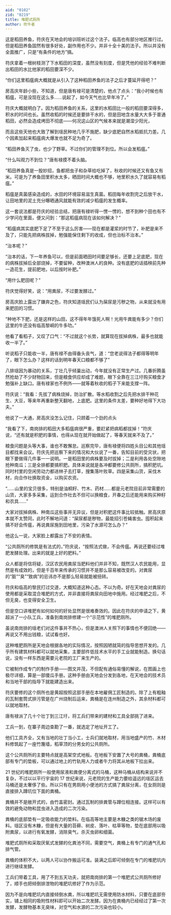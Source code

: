 ```yaml
---
aid: "0102"
zid: "0219"
title: 堆肥式厕所
author: 吹牛者
---
```


这是稻田养鱼，符庆在天地会的培训班听过这个法子。临高也有部分地区推行过。但是稻田养鱼固然有很多好处，副作用也不少。并非十全十美的法子。所以并没有全面推广，只是“有条件的地方”搞。

符庆拿着一根树枝测了下水稻田的深度，虽然没有刻度，但是凭他的经验不难判断出稻田的水比他家的稻田要深不少。

“你们这里稻瘟病大概就是从引入了这种稻田养鱼的法子之后才蔓延开得吧？”

房高庆年龄小些，不知道，但是唐有禄可是清楚的，他点了点头：“我小时候也有稻瘟，可是没现在这么多……说起了，如今天气也比早年冷了。”

符庆大概就明白了。因为稻田养鱼的关系，这里的水稻田比一般的稻田要深得多，积水的时间也长。虽然收稻的时候还是要排干水的，但是田地含水量大大多于普通稻田，必然会造成烤田不彻底――何况这山区的气候本来就是潮湿少阳光，

而且这些天他也大致了解到瑶民种地几乎不施肥，缺少底肥自然水稻抵抗力差。几个因素加起来稻瘟病大爆发也就不足为奇了。

“稻田养鱼灭了虫，也少了野草。不过你们的管理不到位。所以会发稻瘟。”

“什么叫观力不到位？”唐有禄摸不着头脑。

“稻田养鱼真是一股妙招，鱼都把虫子和杂草给吃掉了，秋收的时候还又有鱼又有米。可是为了养鱼田里积水太多，晒田时间大概也不够，地里积水久了就容易有稻瘟。”

稻瘟是真菌感染造成的，水田的环境容易滋生真菌。稻田每年收割完之后放干水，让田地里的泥土充分曝晒通风就能有效的减少稻瘟的发生概率。

这一套说法都是符庆的经验总结，把唐有禄听得一愣一愣的，想不到种个田也有不少学问在里面，便又问到：“那这稻瘟病现在该如何解决？”

“稻瘟病其实底肥下足了不至于这么厉害――现在都是灌浆的时节了，补肥是来不及了，只能先把病株拔掉，勉强能保住剩下的收成，但也治标不治本。”

“治本呢？”

“治本的话，下一年养鱼可以，但是前面晒田时间要足够长，还要上足底肥，现在的病株拔掉后全部烧掉，不要留种，改种澳洲人的良种。没有底肥的话插秧前先种一造花生，提前肥地，以后按时补肥。”

“用什么肥田呢？”

符庆觉得好笑，说：“用粪尿，不过要发酵过。”

房高庆脸上露出了嫌弃之色，符庆知道瑶民们认为屎尿是污秽之物，从来就没有用来肥田的习惯。

“种地不下肥，还是这样的山田，这不得年年饿死人啊！光用牛粪能有多少？你们这里的牛还没有临高黎峒的牛多叻。”

他看了看稻子，又叹了口气：“不过就这个长势，就算现在拔掉病株，最多也就能收一半了。”

听说稻子只能收一半，唐有禄不由得垂头丧气，道：“您老说得法子都得等明年了，眼下怎么办？这样的话到明年春天口粮都不够了”

八排瑶因为暴动的关系，丁壮几乎倾巢出动，今年就没有正常生产过。几番折腾虽然抢劫了不少财物回来，但是粮食供应却成了难题，眼下全靠在三江圩购买粮食才勉强补上缺口。唐有禄家也不例外――就等着秋收的稻子下来能支撑一阵。

符庆说：“我看：先拔了病株烧掉，防治扩散。等水稻收割之后先把水排干种花生、大豆，等来年再重新整天翻地，上底肥。这里的条件太差，要种好地得下大功夫。”

他说了一大通，房高庆没怎么记住，只顾着一个劲的点头

“我看了下，南岗排的稻田大多稻瘟病很严重，要赶紧把病稻都拔掉！”符庆说，“还有就是积肥的事情，也得从现在就开始做起了，等春天就来不及了。”

粮食问题是头等大事，谁也不敢懈怠。巡察完毕，唐有禄便将四姓头目公和其他瑶目都找来会议。符庆先把巡察下来的情况和大伙说了一番，告知目前的受灾状，把眼下要做得几件事一一说明。一是稻田里的病株要及时拔掉；二是利用各处空隙地抢种南瓜；三是全排都要搞积肥。具体来说就是各冲都要修公共厕所，搞积肥坑。同时村里的空闲劳动力都进林子去打草，搜集落叶败草。四是采集山货，采伐木材，向合作社换取资金，以购买农资。

“……山里的宝贝很多，特别是油桐籽、竹木、药材……都是元老院目前非常需要的山货，大家多多采集，运到合作社去不但可以换粮食，开春之后还能用来购买种籽和农具……”

大家对拔掉病株、种南瓜这些事并无异议，但是对积肥这件事比较抵触。房高庆原本就不太赞同，此时不解地问道：“屎尿都是秽物，最能招引苍蝇害虫。囤积起来搞不好会传瘟，再说粪尿施到田地里，污染了水源可怎么办？”

他这么一说，大家脸上都露出了不安的表情。

“公共厕所的修筑是有法式的，”符庆说，“按照法式做，不会传瘟。再说还要经过堆肥发酵处理。出来的就是上好的肥料。”

众人都是将信将疑，汉区农民用粪尿当肥料他们并非不知，既然汉人农民能用，显然是有成效的，但是千百年来传承的习惯并不是那么容易被改变的。对粪尿的“脏”“臭”“致病”的忌讳亦不是那么轻易就能被扭转。

符庆和临高的黎民打过交道，大概知道这种心态。不以为奇。好在天地会对粪尿的使用都是采取混合堆肥的方式，并非直接将粪尿向田地中施用。经过堆肥之后，不但无臭，也变得安全卫生。

但是空口讲堆肥有如何如何的好处显然是很难奏效的。因此在符庆的申请之下，黄超派了一小队工兵，准备到南岗排修建一个“示范性”的堆肥厕所。

虽说南岗排的瑶老们对这件事并不热心，但是澳洲人关照下的事情也不便回绝――再说又不用出钱粮，试试看也好。

这种堆肥厕所是天地会根据各地的实际情况，按照因陋就简的指导思想开发的。几乎所有建筑材料都可以就地采集，主要部件低技术水平的手工业就能制造。换句话说，没有一样东西是需要元老院的工厂来生产的。

它被制作成专门的制作手册――图文并茂，不但配有通俗易懂的解说，在图画上也极尽详细，算是一部傻瓜手册。这种手册由天地会分发到各地，在天地会的技术员和当地干部的指导下就能建造出来。

符庆要修的这个厕所也是黄超按照这部手册在本地雇佣工匠制造的。除了上有粗釉的瓦制套筒式排污管是在广州烧制后运来，粪桶是在连州制造之外，其余材料都可以就地取材。

唐有禄派了几十个壮丁到三江圩，将工兵们带来的建材和工具全部挑了进来。

工兵一到，在寨子周边查勘了一番，就选定了地址开工了。

他们工具齐全，又有当地的壮丁当小工，士兵们就地取材，用当地盛产的竹、木材料修筑起了一座竹篾墙，稻草顶的分男女的公共厕所。

这个公共厕所的主要特点就是高架空式地板。在地板下安置了大号的粪桶，粪桶底部有专门的垫板，可以通过地上的竹轨用人力或者牛力将其从地板下拉出来。

21 世纪的堆肥厕所一般使用尿液和粪便分离式的马桶，这种马桶从结构来说并不复杂，不过以以平行宇宙的 17 世纪来说，元老院的生产能力要给遥远的瑶区运去马桶还是太奢侈了些。所以只有在男厕用小便池的方式搞了粪尿分离，在女厕则是直接排入蹲坑位下面的粪桶。

粪桶并不是敞开式的，由竹盖密封。通过瓦制的排粪管与蹲位相连接。这样可以有效的避免动物和昆虫进入造成的二次污染。

粪桶的底部垫有一定吸收能力的垫料。在临高等地主要是木糠之类的锯木场的废料。瑶区没有木糠，但是有大量的苔藓、树皮、落叶、枯草等物，垫在底部用以吸附粪尿，以进行有氧发酵，消除臭气，杀灭虫卵和细菌。

堆肥式厕所和采取厌氧式发酵的化粪池不同，需要空气，粪桶上有专门的通气孔和排气管。

粪桶的体积不大，以两人可以协作搬运可准。装满之后即可倾倒在专门的堆肥坑内进行继续发酵。

工兵们带着工具，用了不到五天功夫，就把南岗排的第一个堆肥式公共厕所修好了，顺手也把倾倒排泄物的堆肥坑修好了作为示范。

因为不是向堆肥坑内直接倾倒水粪，所以堆肥坑无需使用防水材料，只要在底部夯实，铺上相同的吸附性材料即可以开始二次发酵。因为在粪桶内已经经过了第一次发酵，发酵物基本无臭味，对空气和水源的二次污染也较小。
